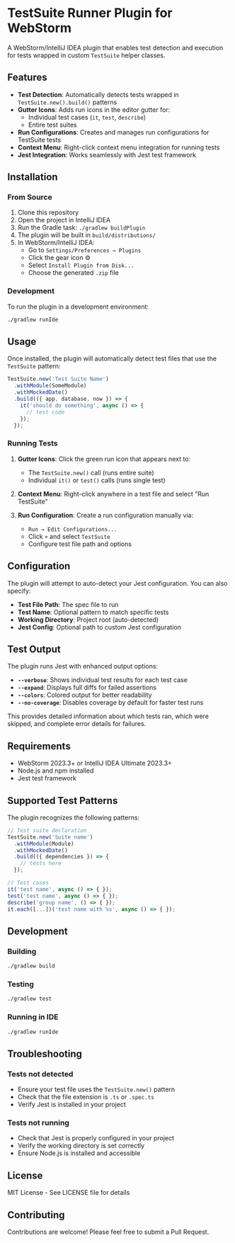 # TestSuite Runner Plugin for WebStorm

A WebStorm/IntelliJ IDEA plugin that enables test detection and execution for tests wrapped in custom `TestSuite` helper classes.

## Features

- **Test Detection**: Automatically detects tests wrapped in `TestSuite.new().build()` patterns
- **Gutter Icons**: Adds run icons in the editor gutter for:
  - Individual test cases (`it`, `test`, `describe`)
  - Entire test suites
- **Run Configurations**: Creates and manages run configurations for TestSuite tests
- **Context Menu**: Right-click context menu integration for running tests
- **Jest Integration**: Works seamlessly with Jest test framework

## Installation

### From Source

1. Clone this repository
2. Open the project in IntelliJ IDEA
3. Run the Gradle task: `./gradlew buildPlugin`
4. The plugin will be built in `build/distributions/`
5. In WebStorm/IntelliJ IDEA:
   - Go to `Settings/Preferences → Plugins`
   - Click the gear icon ⚙️
   - Select `Install Plugin from Disk...`
   - Choose the generated `.zip` file

### Development

To run the plugin in a development environment:

```bash
./gradlew runIde
```

## Usage

Once installed, the plugin will automatically detect test files that use the `TestSuite` pattern:

```typescript
TestSuite.new('Test Suite Name')
  .withModule(SomeModule)
  .withMockedDate()
  .build(({ app, database, now }) => {
    it('should do something', async () => {
      // test code
    });
  });
```

### Running Tests

1. **Gutter Icons**: Click the green run icon that appears next to:
   - The `TestSuite.new()` call (runs entire suite)
   - Individual `it()` or `test()` calls (runs single test)

2. **Context Menu**: Right-click anywhere in a test file and select "Run TestSuite"

3. **Run Configuration**: Create a run configuration manually via:
   - `Run → Edit Configurations...`
   - Click `+` and select `TestSuite`
   - Configure test file path and options

## Configuration

The plugin will attempt to auto-detect your Jest configuration. You can also specify:

- **Test File Path**: The spec file to run
- **Test Name**: Optional pattern to match specific tests
- **Working Directory**: Project root (auto-detected)
- **Jest Config**: Optional path to custom Jest configuration

## Test Output

The plugin runs Jest with enhanced output options:

- **`--verbose`**: Shows individual test results for each test case
- **`--expand`**: Displays full diffs for failed assertions
- **`--colors`**: Colored output for better readability
- **`--no-coverage`**: Disables coverage by default for faster test runs

This provides detailed information about which tests ran, which were skipped, and complete error details for failures.

## Requirements

- WebStorm 2023.3+ or IntelliJ IDEA Ultimate 2023.3+
- Node.js and npm installed
- Jest test framework

## Supported Test Patterns

The plugin recognizes the following patterns:

```typescript
// Test suite declaration
TestSuite.new('Suite name')
  .withModule(Module)
  .withMockedDate()
  .build(({ dependencies }) => {
    // tests here
  });

// Test cases
it('test name', async () => { });
test('test name', async () => { });
describe('group name', () => { });
it.each([...])('test name with %s', async () => { });
```

## Development

### Building

```bash
./gradlew build
```

### Testing

```bash
./gradlew test
```

### Running in IDE

```bash
./gradlew runIde
```

## Troubleshooting

### Tests not detected

- Ensure your test file uses the `TestSuite.new()` pattern
- Check that the file extension is `.ts` or `.spec.ts`
- Verify Jest is installed in your project

### Tests not running

- Check that Jest is properly configured in your project
- Verify the working directory is set correctly
- Ensure Node.js is installed and accessible

## License

MIT License - See LICENSE file for details

## Contributing

Contributions are welcome! Please feel free to submit a Pull Request.
